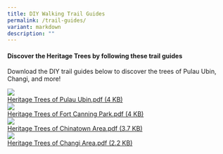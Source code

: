 ```yaml
---
title: DIY Walking Trail Guides
permalink: /trail-guides/
variant: markdown
description: ""
---
```

<h4><strong>Discover the Heritage Trees by following these trail guides</strong></h4>
<p>Download the DIY trail guides below to discover the trees of Pulau Ubin,
Changi, and more!</p>

<div class="isomer-card-grid">
<a href="/files/Explore Page/NPARKS_DIY_Trail_Ubin_FA.pdf" class="isomer-card">
<div class="isomer-card-image">
<div class="isomer-image-wrapper"><img src="/images/.jpg"></div></div>
<div class="isomer-card-body"><div class="isomer-card-description">Heritage Trees of Pulau Ubin.pdf (4 KB)</div></div></a>

<a href="/files/Explore Page/NPARKS_DIY_Trail_Fort_Canning_FA.pdf" class="isomer-card">
<div class="isomer-card-image">
<div class="isomer-image-wrapper"><img src="/images/.jpg"></div></div>
<div class="isomer-card-body"><div class="isomer-card-description">Heritage Trees of Fort Canning Park.pdf (4 KB)</div></div></a>
	
<a href="/files/Explore Page/NPARKS_DIY_Trail_Chinatown_FA.pdf" class="isomer-card">
<div class="isomer-card-image">
<div class="isomer-image-wrapper"><img src="/images/.jpg"></div></div>
<div class="isomer-card-body"><div class="isomer-card-description">Heritage Trees of Chinatown Area.pdf (3.7 KB)</div></div></a>
	
<a href="/files/Explore Page/NPARKS_DIY_Trail_Changi_FA.pdf" class="isomer-card">
<div class="isomer-card-image">
<div class="isomer-image-wrapper"><img src="/images/.jpg"></div></div>
<div class="isomer-card-body"><div class="isomer-card-description">Heritage Trees of Changi Area.pdf (2.2 KB)</div></div></a>
</div>
